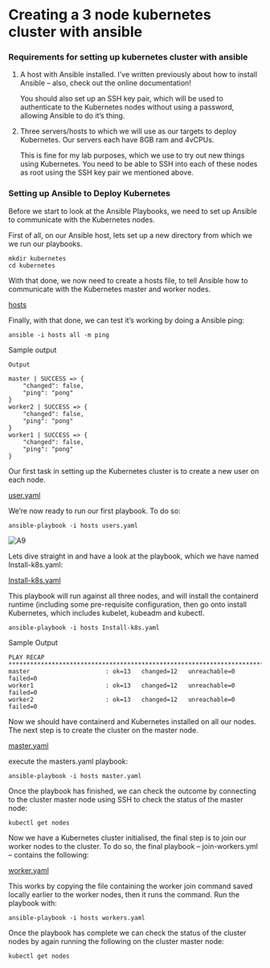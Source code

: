 # Creating a 3 node kubernetes cluster with ansible

### Requirements for setting up kubernetes cluster with ansible
1. A host with Ansible installed. I’ve written previously about how to install Ansible – also, check out the online documentation!
   
   You should also set up an SSH key pair, which will be used to authenticate to the Kubernetes nodes without using a password, allowing Ansible to do it’s thing.

2. Three servers/hosts to which we will use as our targets to deploy Kubernetes. Our servers each have 8GB ram and 4vCPUs.

   This is fine for my lab purposes, which we use to try out new things using Kubernetes. You need to be able to SSH into each of these nodes as root using the SSH key pair we mentioned above.

### Setting up Ansible to Deploy Kubernetes
Before we start to look at the Ansible Playbooks, we need to set up Ansible to communicate with the Kubernetes nodes. 

First of all, on our Ansible host, lets set up a new directory from which we we run our playbooks.

```
mkdir kubernetes
cd kubernetes
```

With that done, we now need to create a hosts file, to tell Ansible how to communicate with the Kubernetes master and worker nodes.

[hosts](https://github.com/ssayibu/k8s-cluster-with-ansible/blob/main/hosts)

Finally, with that done, we can test it’s working by doing a Ansible ping:
```
ansible -i hosts all -m ping
```

Sample output
```
Output

master | SUCCESS => {
    "changed": false,
    "ping": "pong"
}
worker2 | SUCCESS => {
    "changed": false,
    "ping": "pong"
}
worker1 | SUCCESS => {
    "changed": false,
    "ping": "pong"
}
```

Our first task in setting up the Kubernetes cluster is to create a new user on each node.

[user.yaml](https://github.com/ssayibu/k8s-cluster-with-ansible/blob/main/users.yaml)

We’re now ready to run our first playbook. To do so:
```
ansible-playbook -i hosts users.yaml
```
![A9](https://github.com/user-attachments/assets/3399c2a4-2291-4236-b696-083a6d341d10)

Lets dive straight in and have a look at the playbook, which we have named Install-k8s.yaml:

[Install-k8s.yaml](https://github.com/ssayibu/k8s-cluster-with-ansible/blob/main/Install-k8s.yaml)

This playbook will run against all three nodes, and will install the containerd runtime (including some pre-requisite configuration, then go onto install Kubernetes, which includes kubelet, kubeadm and kubectl.
```
ansible-playbook -i hosts Install-k8s.yaml
```
Sample Output
```
PLAY RECAP ****************************************************************************
master                     : ok=13   changed=12   unreachable=0    failed=0
worker1                    : ok=13   changed=12   unreachable=0    failed=0
worker2                    : ok=13   changed=12   unreachable=0    failed=0
```

Now we should have containerd and Kubernetes installed on all our nodes. The next step is to create the cluster on the master node.

[master.yaml](https://github.com/ssayibu/k8s-cluster-with-ansible/blob/main/master.yaml)

execute the masters.yaml playbook:
```
ansible-playbook -i hosts master.yaml
```

Once the playbook has finished, we can check the outcome by connecting to the cluster master node using SSH to check the status of the master node:
```
kubectl get nodes
```

Now we have a Kubernetes cluster initialised, the final step is to join our worker nodes to the cluster. To do so, the final playbook – join-workers.yml – contains the following:

[worker.yaml](https://github.com/ssayibu/k8s-cluster-with-ansible/blob/main/worker.yaml)

This works by copying the file containing the worker join command saved locally earlier to the worker nodes, then it runs the command. Run the playbook with:
```
ansible-playbook -i hosts workers.yaml
```

Once the playbook has complete we can check the status of the cluster nodes by again running the following on the cluster master node:
```
kubectl get nodes
```
